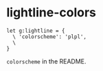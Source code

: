 # lightline-colors


```viml
let g:lightline = {
  \ 'colorscheme': 'plpl',
  \
}
```

`colorscheme` in the README.
